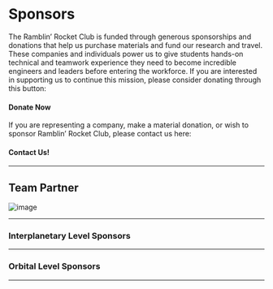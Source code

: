 # **Sponsors**


The Ramblin’ Rocket Club is funded through generous sponsorships and donations that help us purchase materials and fund our research and travel. These companies and individuals power us to give students hands-on technical and teamwork experience they need to become incredible engineers and leaders before entering the workforce. If you are interested in supporting us to continue this mission, please consider donating through this button:

#### **Donate Now**

If you are representing a company, make a material donation, or wish to sponsor Ramblin’ Rocket Club, please contact us here:

#### **Contact Us!**
---
## **Team Partner** 

![image](https://user-images.githubusercontent.com/116322179/197682261-6ee284ca-bf15-45b3-8a7d-b24f40623eb2.png)

---
### **Interplanetary Level Sponsors**

---
### **Orbital Level Sponsors**

---

